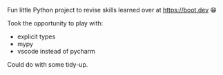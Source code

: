 Fun little Python project to revise skills learned over at https://boot.dev 😁

Took the opportunity to play with:
* explicit types
* mypy
* vscode instead of pycharm

Could do with some tidy-up.
